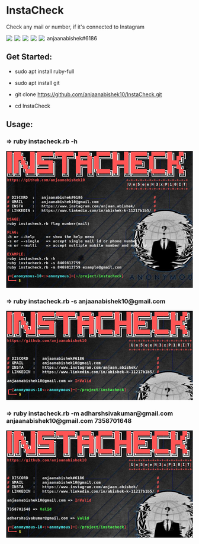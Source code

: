 # InstaCheck

Check any mail or number, if it's connected to Instagram

[<img align="left" width="22px" src="https://cdn.jsdelivr.net/npm/simple-icons@v3/icons/gmail.svg" />][mail]
[<img align="left" width="22px" src="https://cdn.jsdelivr.net/npm/simple-icons@v3/icons/linkedin.svg" />][linkedin]
[<img align="left" width="22px" src="https://cdn.jsdelivr.net/npm/simple-icons@v3/icons/instagram.svg" />][instagram]
[<img align="left" width="22px" src="https://cdn.jsdelivr.net/npm/simple-icons@v3/icons/facebook.svg" />][facebook]
<img align="left" width="22px" src="https://cdn.jsdelivr.net/npm/simple-icons@v3/icons/discord.svg" /> anjaanabishek#6186

<h2> Get Started: </h2>

* sudo apt install ruby-full

* sudo apt install git

* git clone https://github.com/anjaanabishek10/InstaCheck.git

* cd InstaCheck

<h2> Usage: </h2>

<h3> => ruby instacheck.rb -h </h3>

![help](./screenshots/help.png)

<h3> => ruby instacheck.rb -s anjaanabishek10@gmail.com </h3>

![single](./screenshots/single.png)

<h3> => ruby instacheck.rb -m adharshsivakumar@gmail.com anjaanabishek10@gmail.com 7358701648 </h3>

![double](./screenshots/multi.png)

[mail]: mailto:anjaanabishek10@gmail.com
[linkedin]: https://www.linkedin.com/in/abishek-k-11217b1b5/
[instagram]: https://www.instagram.com/anjaan.abishek/
[facebook]: https://www.facebook.com/anjaan.abishek.10/
